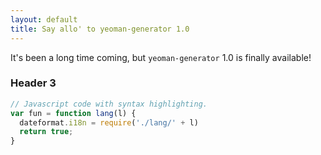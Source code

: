 ```yaml
---
layout: default
title: Say allo' to yeoman-generator 1.0
---
```


It's been a long time coming, but `yeoman-generator` 1.0 is finally available!

### Header 3

```js
// Javascript code with syntax highlighting.
var fun = function lang(l) {
  dateformat.i18n = require('./lang/' + l)
  return true;
}
```
